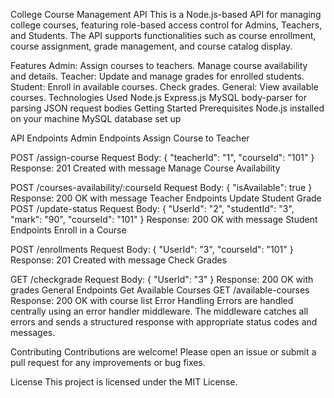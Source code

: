 College Course Management API
This is a Node.js-based API for managing college courses, featuring role-based access control for Admins, Teachers, and Students. The API supports functionalities such as course enrollment, course assignment, grade management, and course catalog display.

Features
Admin:
Assign courses to teachers.
Manage course availability and details.
Teacher:
Update and manage grades for enrolled students.
Student:
Enroll in available courses.
Check grades.
General:
View available courses.
Technologies Used
Node.js
Express.js
MySQL
body-parser for parsing JSON request bodies
Getting Started
Prerequisites
Node.js installed on your machine
MySQL database set up


API Endpoints
Admin Endpoints
Assign Course to Teacher

POST /assign-course
Request Body: { "teacherId": "1", "courseId": "101" }
Response: 201 Created with message
Manage Course Availability

POST /courses-availability/:courseId
Request Body: { "isAvailable": true }
Response: 200 OK with message
Teacher Endpoints
Update Student Grade
POST /update-status
Request Body: { "UserId": "2", "studentId": "3", "mark": "90", "courseId": "101" }
Response: 200 OK with message
Student Endpoints
Enroll in a Course

POST /enrollments
Request Body: { "UserId": "3", "courseId": "101" }
Response: 201 Created with message
Check Grades

GET /checkgrade
Request Body: { "UserId": "3" }
Response: 200 OK with grades
General Endpoints
Get Available Courses
GET /available-courses
Response: 200 OK with course list
Error Handling
Errors are handled centrally using an error handler middleware. The middleware catches all errors and sends a structured response with appropriate status codes and messages.

Contributing
Contributions are welcome! Please open an issue or submit a pull request for any improvements or bug fixes.

License
This project is licensed under the MIT License.

